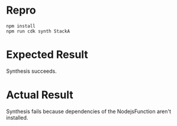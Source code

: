 # Repro

```
npm install
npm run cdk synth StackA
```

# Expected Result

Synthesis succeeds.

# Actual Result

Synthesis fails because dependencies of the NodejsFunction aren't installed.
